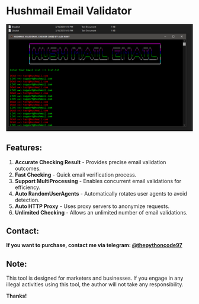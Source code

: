 # Hushmail Email Validator

![image](https://raw.githubusercontent.com/alexrony21/Hushmail-Email-Validator/refs/heads/main/Hushmail_Emai_Validator.png)

## Features:
1. **Accurate Checking Result** - Provides precise email validation outcomes.
2. **Fast Checking** - Quick email verification process.
3. **Support MultiProcessing** - Enables concurrent email validations for efficiency.
4. **Auto RandomUserAgents** - Automatically rotates user agents to avoid detection.
5. **Auto HTTP Proxy** - Uses proxy servers to anonymize requests.
6. **Unlimited Checking** - Allows an unlimited number of email validations.

## Contact:
**If you want to purchase, contact me via telegram: [@thepythoncode97](https://t.me/thepythoncode97)**

## Note:
This tool is designed for marketers and businesses. If you engage in any illegal activities using this tool, the author will not take any responsibility.

**Thanks!**
